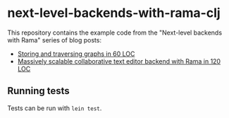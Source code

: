 # next-level-backends-with-rama-clj

This repository contains the example code from the "Next-level backends with Rama" series of blog posts:

- [Storing and traversing graphs in 60 LOC](https://blog.redplanetlabs.com/2025/03/26/next-level-backends-with-rama-graphs/)
- [Massively scalable collaborative text editor backend with Rama in 120 LOC](https://blog.redplanetlabs.com/2025/04/01/massively-scalable-collaborative-text-editor-backend-with-rama-in-120-loc/)

## Running tests

Tests can be run with `lein test`.
